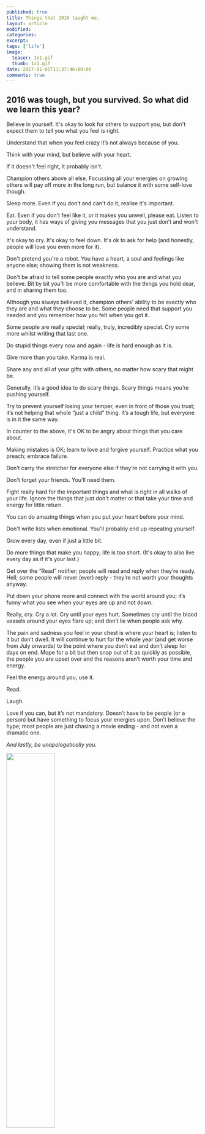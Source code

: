 ```yaml
---
published: true
title: Things that 2016 taught me.
layout: article
modified:
categories:
excerpt:
tags: ['life']
image:
  teaser: 1x1.gif
  thumb: 1x1.gif
date: 2017-01-01T11:37:46+00:00
comments: true
---
```


## 2016 was tough, but you survived. So what did we learn this year?

Believe in yourself. It's okay to look for others to support you, but don't expect them to tell you what you feel is right.

Understand that when you feel crazy it’s not always because of you.

Think with your mind, but believe with your heart.

If it doesn't feel right, it probably isn't.

Champion others above all else. Focussing all your energies on growing others will pay off more in the long run, but balance it with some self-love though.

Sleep more. Even if you don’t and can't do it, realise it's important.

Eat. Even if you don't feel like it, or it makes you unwell, please eat. Listen to your body, it has ways of giving you messages that you just don’t and won't understand.

It's okay to cry. It's okay to feel down. It's ok to ask for help (and honestly, people will love you even more for it).

Don't pretend you're a robot. You have a heart, a soul and feelings like anyone else; showing them is not weakness.

Don't be afraid to tell some people exactly who you are and what you believe. Bit by bit you'll be more comfortable with the things you hold dear, and in sharing them too.

Although you always believed it, champion others' ability to be exactly who they are and what they choose to be. Some people need that support you needed and you remember how you felt when you got it.

Some people are really special; really, truly, incredibly special. Cry some more whilst writing that last one.

Do stupid things every now and again - life is hard enough as it is.

Give more than you take. Karma is real.

Share any and all of your gifts with others, no matter how scary that might be.

Generally, it’s a good idea to do scary things. Scary things means you’re pushing yourself.

Try to prevent yourself losing your temper, even in front of those you trust; it’s not helping that whole “just a child” thing. It’s a tough life, but everyone is in it the same way.

In counter to the above, it's OK to be angry about things that you care about.

Making mistakes is OK; learn to love and forgive yourself. Practice what you preach; embrace failure.

Don’t carry the stretcher for everyone else if they’re not carrying it with you.

Don't forget your friends. You'll need them.

Fight really hard for the important things and what is right in all walks of your life. Ignore the things that just don't matter or that take your time and energy for little return.

You can do amazing things when you put your heart before your mind.

Don't write lists when emotional. You'll probably end up repeating yourself.

Grow every day, even if just a little bit.

Do more things that make you happy; life is too short. (It's okay to also live every day as if it's your last.)

Get over the “Read” notifier; people will read and reply when they’re ready. Hell; some people will never (ever) reply - they’re not worth your thoughts anyway.

Put down your phone more and connect with the world around you; it’s funny what you see when your eyes are up and not down.

Really, cry. Cry a lot. Cry until your eyes hurt. Sometimes cry until the blood vessels around your eyes flare up; and don’t lie when people ask why.

The pain and sadness you feel in your chest is where your heart is; listen to it but don’t dwell. It will continue to hurt for the whole year (and get worse from July onwards) to the point where you don’t eat and don’t sleep for days on end. Mope for a bit but then snap out of it as quickly as possible, the people you are upset over and the reasons aren’t worth your time and energy.

Feel the energy around you; use it.

Read.

Laugh.

Love if you can, but it’s not mandatory. Doesn’t have to be people (or a person) but have something to focus your energies upon. Don’t believe the hype; most people are just chasing a movie ending - and not even a dramatic one.

*And lastly, be unapologetically you.*

<img src="https://lh3.googleusercontent.com/S_dsA5CFzCxOfStZZMLZL1oIYdGnAOyMuhZqzZE7gJVx5lIcrAg4HiKSdST5kk8xXlBqkj4ZOrnlb9fX2d4csolFe8c985U1GH8w76gZNPCKVcz1_sPRZ3lQAYckMVlrRfppw3E=w1166-h1554-no" style="width:50%;" />
